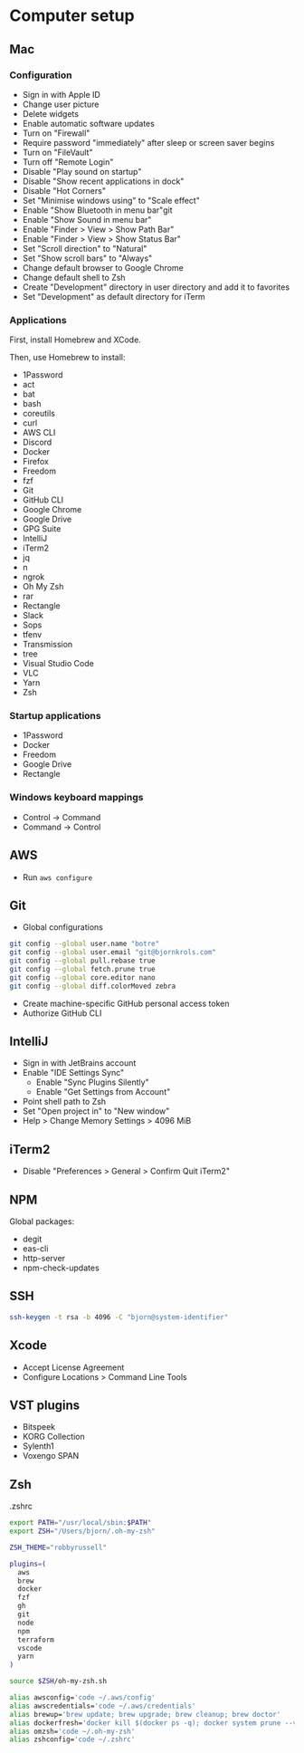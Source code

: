 # Computer setup

## Mac

### Configuration

* Sign in with Apple ID
* Change user picture
* Delete widgets
* Enable automatic software updates
* Turn on "Firewall"
* Require password "immediately" after sleep or screen saver begins
* Turn on "FileVault"
* Turn off "Remote Login"
* Disable "Play sound on startup"
* Disable "Show recent applications in dock"
* Disable "Hot Corners"
* Set "Minimise windows using" to "Scale effect"
* Enable "Show Bluetooth in menu bar"git
* Enable "Show Sound in menu bar"
* Enable "Finder > View > Show Path Bar"
* Enable "Finder > View > Show Status Bar"
* Set "Scroll direction" to "Natural"
* Set "Show scroll bars" to "Always"
* Change default browser to Google Chrome
* Change default shell to Zsh
* Create "Development" directory in user directory and add it to favorites
* Set "Development" as default directory for iTerm

### Applications

First, install Homebrew and XCode.

Then, use Homebrew to install:

* 1Password
* act
* bat
* bash
* coreutils
* curl
* AWS CLI
* Discord
* Docker
* Firefox
* Freedom
* fzf
* Git
* GitHub CLI
* Google Chrome
* Google Drive
* GPG Suite
* IntelliJ
* iTerm2
* jq
* n
* ngrok
* Oh My Zsh
* rar
* Rectangle
* Slack
* Sops
* tfenv
* Transmission
* tree
* Visual Studio Code
* VLC
* Yarn
* Zsh

### Startup applications

* 1Password
* Docker
* Freedom
* Google Drive
* Rectangle

### Windows keyboard mappings

* Control -> Command
* Command -> Control

## AWS

* Run `aws configure`

## Git

* Global configurations

```bash
git config --global user.name "botre"
git config --global user.email "git@bjornkrols.com"
git config --global pull.rebase true
git config --global fetch.prune true
git config --global core.editor nano
git config --global diff.colorMoved zebra
```

* Create machine-specific GitHub personal access token
* Authorize GitHub CLI

## IntelliJ

* Sign in with JetBrains account
* Enable "IDE Settings Sync"
    * Enable "Sync Plugins Silently"
    * Enable "Get Settings from Account"
* Point shell path to Zsh
* Set "Open project in" to "New window"
* Help > Change Memory Settings > 4096 MiB

## iTerm2

* Disable "Preferences > General > Confirm Quit iTerm2"

## NPM

Global packages:

* degit
* eas-cli
* http-server
* npm-check-updates

## SSH

```bash
ssh-keygen -t rsa -b 4096 -C "bjorn@system-identifier"
```

## Xcode

- Accept License Agreement
- Configure Locations > Command Line Tools

## VST plugins

* Bitspeek
* KORG Collection
* Sylenth1
* Voxengo SPAN

## Zsh

.zshrc

```bash
export PATH="/usr/local/sbin:$PATH"
export ZSH="/Users/bjorn/.oh-my-zsh"

ZSH_THEME="robbyrussell"

plugins=(
  aws
  brew
  docker
  fzf
  gh
  git
  node
  npm
  terraform
  vscode
  yarn
)

source $ZSH/oh-my-zsh.sh

alias awsconfig='code ~/.aws/config'
alias awscredentials='code ~/.aws/credentials'
alias brewup='brew update; brew upgrade; brew cleanup; brew doctor'
alias dockerfresh='docker kill $(docker ps -q); docker system prune --volumes --force'
alias omzsh='code ~/.oh-my-zsh'
alias zshconfig='code ~/.zshrc'
```

